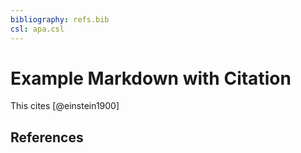 ```yaml
---
bibliography: refs.bib
csl: apa.csl
---
```

# Example Markdown with Citation

This cites [@einstein1900]


## References